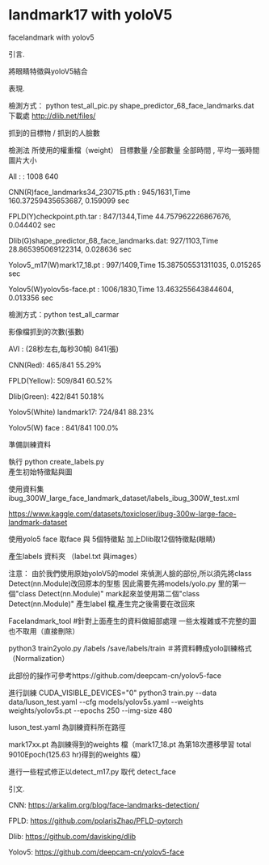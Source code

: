 # landmark17 with yoloV5

facelandmark with yolov5

引言.

將眼睛特徵與yoloV5結合

表現.

檢測方式：
python test_all_pic.py     shape_predictor_68_face_landmarks.dat 下載處 http://dlib.net/files/

抓到的目標物 / 抓到的人臉數

檢測法   所使用的權重檔（weight）				目標數量 /全部數量  		全部時間        ,            平均一張時間                圖片大小         

All : 					:		1008											      640

CNN(R)face_landmarks34_230715.pth   :		945/1631,Time      160.37259435653687,   	0.159099 sec				    

FPLD(Y)checkpoint.pth.tar  		:		847/1344,Time      44.757962226867676,	0.044402 sec				                    

Dlib(G)shape_predictor_68_face_landmarks.dat:	927/1103,Time      28.865395069122314,   	0.028636 sec				                    

Yolov5_m17(W)mark17_18.pt		:		997/1409,Time      15.387505531311035,    0.015265 sec				                    

Yolov5(W)yolov5s-face.pt		:		1006/1830,Time     13.463255643844604,	0.013356 sec				                    



檢測方式：python test_all_carmar

影像檔抓到的次數(張數)

AVI  : (28秒左右,每秒30幀) 841(張)

CNN(Red):					465/841		55.29%					

FPLD(Yellow):				509/841		60.52%

Dlib(Green):				422/841		50.18%

Yolov5(White) landmark17:	      724/841		88.23%

Yolov5(W) face 		:		841/841		100.0%

準備訓練資料

執行
python create_labels.py  
產生初始特徵點與圖

使用資料集ibug_300W_large_face_landmark_dataset/labels_ibug_300W_test.xml

https://www.kaggle.com/datasets/toxicloser/ibug-300w-large-face-landmark-dataset

使用yolo5 face 取face 與 5個特徵點 加上Dlib取12個特徵點(眼睛)

產生labels 資料夾 （label.txt 與images）

注意： 由於我們使用原始yoloV5的model 來偵測人臉的部份,所以須先將class Detect(nn.Module)改回原本的型態
      因此需要先將models/yolo.py 里的第一個"class Detect(nn.Module)" mark起來並使用第二個"class Detect(nn.Module)"
      產生label 檔,產生完之後需要在改回來 

Facelandmark_tool        #針對上面產生的資料做細部處理
一些太複雜或不完整的圖也不取用（直接刪除）

python3 train2yolo.py /labels /save/labels/train   ＃將資料轉成yolo訓練格式（Normalization）

此部份的操作可參考https://github.com/deepcam-cn/yolov5-face

進行訓練
CUDA_VISIBLE_DEVICES="0" python3 train.py --data data/luson_test.yaml --cfg models/yolov5s.yaml --weights weights/yolov5s.pt --epochs 250 --img-size 480

luson_test.yaml   為訓練資料所在路徑

mark17xx.pt		  為訓練得到的weights 檔（mark17_18.pt  為第18次遷移學習 total 9010Epoch(125.63 hr)得到的weights 檔）

進行一些程式修正以detect_m17.py 取代 detect_face

引文.

CNN:		https://arkalim.org/blog/face-landmarks-detection/

FPLD:		https://github.com/polarisZhao/PFLD-pytorch

Dlib:		https://github.com/davisking/dlib

Yolov5:		https://github.com/deepcam-cn/yolov5-face

